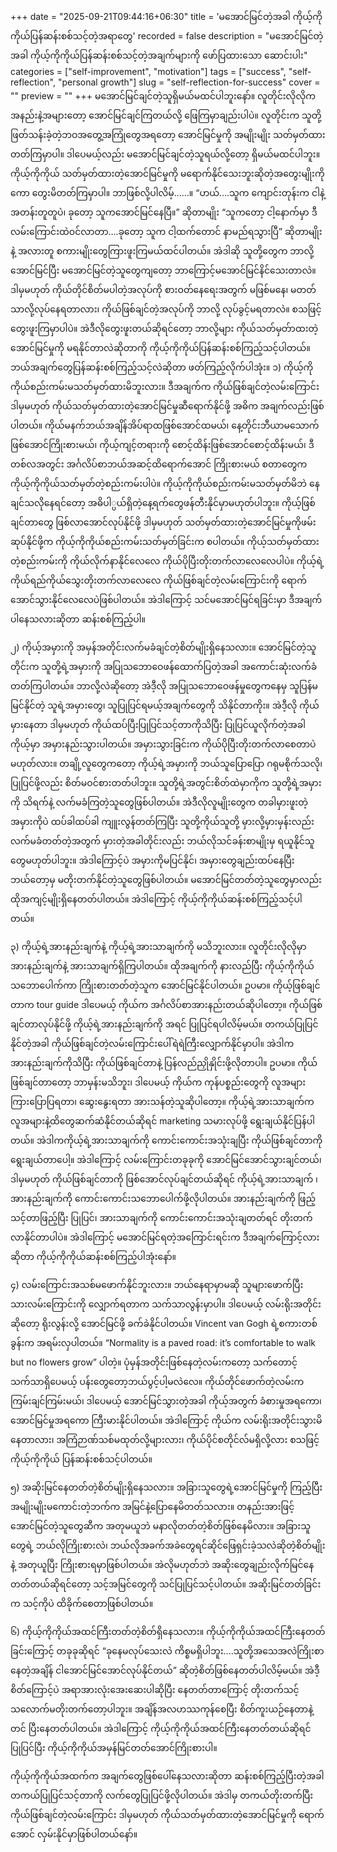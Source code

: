 +++
date = "2025-09-21T09:44:16+06:30"
title = 'မအောင်မြင်တဲ့အခါ ကိုယ့်ကိုကိုယ်ပြန်ဆန်းစစ်သင့်တဲ့အရာတွေ'
recorded = false
description = "မအောင်မြင်တဲ့အခါ ကိုယ့်ကိုကိုယ်ပြန်ဆန်းစစ်သင့်တဲ့အချက်များကို ဖော်ပြထားသော ဆောင်းပါး"
categories = ["self-improvement", "motivation"]
tags = ["success", "self-reflection", "personal growth"]
slug = "self-reflection-for-success"
cover = ""
preview = ""
+++
မအောင်မြင်ချင်တဲ့သူရှိမယ်မထင်ပါဘူးနော်။ လူတိုင်းလိုလိုက အနည်းနဲ့အများတော့ အောင်မြင်ချင်ကြတယ်လို့ ဖြေကြမှာချည်းပါပဲ။ လူတိုင်းက သူတို့ဖြတ်သန်းခဲ့တဲ့ဘဝအတွေ့အကြုံတွေအရတော့ အောင်မြင်မှုကို အမျိုးမျိုး သတ်မှတ်ထားတတ်ကြမှာပါ။ ဒါပေမယ့်လည်း မအောင်မြင်ချင်တဲ့သူရယ်လို့တော့ ရှိမယ်မထင်ပါဘူး။ ကိုယ့်ကိုကိုယ် သတ်မှတ်ထားတဲ့အောင်မြင်မှုကို မရောက်နိုင်သေးဘူးဆိုတဲ့အတွေးမျိုးကိုကော တွေးမိတတ်ကြမှာပါ။ ဘာဖြစ်လို့ပါလိမ့်……။ “ဟယ်….သူက ကျောင်းတုန်းက ငါနဲ့အတန်းတူတူပဲ၊ ခုတော့ သူကအောင်မြင်နေပြီ။” ဆိုတာမျိုး “သူကတော့ ငါ့နောက်မှာ ဒီလမ်းကြောင်းထဲဝင်လာတာ….ခုတော့ သူက ငါ့ထက်တောင် နာမည်ရသွားပြီ” ဆိုတာမျိုးနဲ့ အလားတူ စကားမျိုးတွေကြားဖူးကြမယ်ထင်ပါတယ်။ အဲဒါဆို သူတို့တွေက ဘာလို့အောင်မြင်ပြီး မအောင်မြင်တဲ့သူတွေကျတော့ ဘာကြောင့်မအောင်မြင်နိင်သေးတာလဲ။ ဒါမှမဟုတ် ကိုယ်တိုင်စိတ်မပါတဲ့အလုပ်ကို စားဝတ်နေရေးအတွက် မဖြစ်မနေ၊ မတတ်သာလို့လုပ်နေရတာလား၊ ကိုယ်ဖြစ်ချင်တဲ့အလုပ်ကို ဘာလို့ လုပ်ခွင့်မရတာလဲ။ စသဖြင့် တွေးဖူးကြမှာပါပဲ။ အဲဒီလိုတွေးဖူးတယ်ဆိုရင်တော့ ဘာလို့များ ကိုယ်သတ်မှတ်ာထးတဲ့အောင်မြင်မှုကို မရနိုင်တာလဲဆိုတာကို ကိုယ့်ကိုကိုယ်ပြန်ဆန်းစစ်ကြည့်သင့်ပါတယ်။ ဘယ်အချက်တွေပြန်ဆန်းစစ်ကြည့်သင့်လဲဆိုတာ ဖတ်ကြည့်လိုက်ပါအုံး။
၁) ကိုယ့်ကိုကိုယ်စည်းကမ်းမသတ်မှတ်ထားမိဘူးလား။
ဒီအချက်က ကိုယ်ဖြစ်ချင်တဲ့လမ်းကြောင်း ဒါမှမဟုတ် ကိုယ်သတ်မှတ်ထားတဲ့အောင်မြင်မှုဆီရောက်နိုင်ဖို့ အဓိက အချက်လည်းဖြစ်ပါတယ်။ ကိုယ်မနက်ဘယ်အချိန်အိပ်ရာထဖြစ်အောင်ထမယ်၊ နေ့တိုင်းဘီယာမသောက်ဖြစ်အောင်ကြိုးစားမယ်၊ ကိုယ့်ကျင့်တရားကို စောင့်ထိန်းဖြစ်အောင်စောင့်ထိန်းမယ်၊ ဒီတစ်လအတွင်း အင်္ဂလိပ်စာဘယ်အဆင့်ထိရောက်အောင် ကြိုးစားမယ် စတာတွေက ကိုယ့်ကိုကိုယ်သတ်မှတ်တဲ့စည်းကမ်းပါပဲ။ ကိုယ့်ကိုကိုယ်စည်းကမ်းမသတ်မှတ်မိဘဲ နေချင်သလိုနေရင်တော့ အဓိပါ္ပယ်ရှိတဲ့နေ့ရက်တွေဖန်တီးနိုင်မှာမဟုတ်ပါဘူး။ ကိုယ့်ဖြစ်ချင်တာတွေ ဖြစ်လာအောင်လုပ်နိုင်ဖို့ ဒါမှမဟုတ် သတ်မှတ်ထားတဲ့အောင်မြင်မှုကိုဖမ်းဆုပ်နိုင်ဖို့က ကိုယ့်ကိုကိုယ်စည်းကမ်းသတ်မှတ်ခြင်းက စပါတယ်။ ကိုယ့်သတ်မှတ်ထားတဲ့စည်းကမ်းကို ကိုယ်လိုက်နာနိုင်လေလေ ကိုယ်ပိုပြီးတိုးတက်လာလေလေပါပဲ။ ကိုယ့်ရဲ့ကိုယ်ရည်ကိုယ်သွေးတိုးတက်လာလေလေ ကိုယ်ဖြစ်ချင်တဲ့လမ်းကြောင်းကို ရောက်အောင်သွားနိုင်လေလေပဲဖြစ်ပါတယ်။ အဲဒါကြောင့် သင်မအောင်မြင်ရခြင်းမှာ ဒီအချက်ပါနေသလားဆိုတာ ဆန်းစစ်ကြည့်ပါ။

၂) ကိုယ့်အမှားကို အမှန်အတိုင်းလက်မခံချင်တဲ့စိတ်မျိုးရှိနေသလား။
အောင်မြင်တဲ့သူတိုင်းက သူတို့ရဲ့အမှားကို အပြုသဘောဝေဖန်ထောက်ပြတဲ့အခါ အကောင်းဆုံးလက်ခံတတ်ကြပါတယ်။ ဘာလို့လဲဆိုတော့ အဲဒီ့လို အပြုသဘောဝေဖန်မှုတွေကနေမှ သူပြန်မမြင်နိုင်တဲ့ သူရဲ့အမှားတွေ၊ သူပြုပြင်ရမယ့်အချက်တွေကို သိနိုင်တာကိုး။ အဲဒီ့လို ကိုယ်မှားနေတာ ဒါမှမဟုတ် ကိုယ်ထပ်ပြီးပြုပြင်သင့်တာကိုသိပြီး ပြုပြင်ယူလိုက်တဲ့အခါ ကိုယ့်မှာ အမှားနည်းသွားပါတယ်။ အမှားသွားခြင်းက ကိုယ်ပိုပြီးတိုးတက်လာစေတာပဲမဟုတ်လား။ တချို့လူတွေကတော့ ကိုယ့်ရဲ့အမှားကို ဘယ်သူပြောပြော ဂရုမစိုက်သလို၊ ပြုပြင်ဖို့လည်း စိတ်မဝင်စားတတ်ပါဘူး။ သူတို့ရဲ့အတွင်းစိတ်ထဲမှာကိုက သူတို့ရဲ့အမှားကို သိရက်နဲ့ လက်မခံကြတဲ့သူတွေဖြစ်ပါတယ်။ အဲဒီလိုလူမျိုးတွေက တခါမှားဖူးတဲ့အမှားကိုပဲ ထပ်ခါထပ်ခါ ကျူးလွန်တတ်ကြပြီး သူတို့ကိုယ်သူတို့ မှားလို့မှားမှန်းလည်း လက်မခံတတ်တဲ့အတွက် မှားတဲ့အခါတိုင်းလည်း ဘယ်လိုသင်ခန်းစာမျိုးမှ ရယူနိုင်သူတွေမဟုတ်ပါဘူး။ အဲဒါကြောင့်ပဲ အမှားကိုမပြင်နိုင်၊ အမှားတွေချည်းထပ်နေပြီး ဘယ်တော့မှ မတိုးတက်နိုင်တဲ့သူတွေဖြစ်ပါတယ်။ မအောင်မြင်တတ်တဲ့သူတွေမှာလည်း ထိုအကျင့်မျိုးရှိနေတတ်ပါတယ်။ အဲဒါကြောင့် ကိုယ့်ကိုကိုယ်ဆန်းစစ်ကြည့်သင့်ပါတယ်။

၃) ကိုယ့်ရဲ့အားနည်းချက်နဲ့ ကိုယ့်ရဲ့အားသာချက်ကို မသိဘူးလား။
လူတိုင်းလိုလိုမှာ အားနည်းချက်နဲ့ အားသာချက်ရှိကြပါတယ်။ ထိုအချက်ကို နားလည်ပြီး ကိုယ့်ကိုကိုယ်သဘောပေါက်ကာ ကြိုးစားတတ်တဲ့သူက အောင်မြင်နိုင်ပါတယ်။ ဥပမာ။ ကိုယ့်ဖြစ်ချင်တာက tour guide ဒါပေမယ့် ကိုယ်က အင်္ဂလိပ်စာအားနည်းတယ်ဆိုပါတော့။ ကိုယ်ဖြစ်ချင်တာလုပ်နိုင်ဖို့ ကိုယ့်ရဲ့အားနည်းချက်ကို အရင် ပြုပြင်ရပါလိမ့်မယ်။ တကယ်ပြုပြင်နိုင်တဲ့အခါ ကိုယ်ဖြစ်ချင်တဲ့လမ်းကြောင်းပေါ်ရဲရဲကြီးလျှောက်နိုင်မှာပါ။ အဲဒါက အားနည်းချက်ကိုသိပြီး ကိုယ်ဖြစ်ချင်တာနဲ့ ပြန်လည်ညှိုနှိုင်းဖို့လိုတာပါ။ ဥပမာ။ ကိုယ်ဖြစ်ချင်တာတော့ ဘာမှန်းမသိဘူး၊ ဒါပေမယ့် ကိုယ်က ကုန်ပစ္စည်းတွေကို လူအများကြားပြောပြရတာ၊ ဆွေးနွေးရတာ အားသန်တဲ့သူဆိုပါတော့။ ကိုယ့်ရဲ့အားသာချက်က လူအများနဲ့ထိတွေဆက်ဆံနိုင်တယ်ဆိုရင် marketing သမားလုပ်ဖို့ ရွေးချယ်နိုင်ပြန်ပါတယ်။ အဲဒါကကိုယ့်ရဲ့အားသာချက်ကို ကောင်းကောင်းအသုံးချပြီး ကိုယ်ဖြစ်ချင်တာကို ရွေးချယ်တာပေါ့။ အဲဒါကြောင့် လမ်းကြောင်းတခုခုကို အောင်မြင်အောင်သွားချင်တယ်၊ ဒါမှမဟုတ် ကိုယ်ဖြစ်ချင်တာကို ဖြစ်အောင်လုပ်ချင်တယ်ဆိုရင် ကိုယ့်ရဲ့အားသာချက် ၊ အားနည်းချက်ကို ကောင်းကောင်းသဘောပေါက်ဖို့လိုပါတယ်။ အားနည်းချက်ကို ဖြည့်သင့်တာဖြည့်ပြီး ပြုပြင်၊ အားသာချက်ကို ကောင်းကောင်းအသုံးချတတ်ရင် တိုးတက်လာနိုင်တာပါပဲ။ အဲဒါကြောင့် မအောင်မြင်ရတဲ့အကြောင်းရင်းက ဒီအချက်ကြောင့်လားဆိုတာ ကိုယ့်ကိုကိုယ်ဆန်းစစ်ကြည့်ပါအုံးနော်။

၄) လမ်းကြောင်းအသစ်မဖောက်နိုင်ဘူးလား။
ဘယ်နေရာမှာမဆို သူများဖောက်ပြီးသားလမ်းကြောင်းကို လျှောက်ရတာက သက်သာလွန်းမှာပါ။ ဒါပေမယ့် လမ်းရိုးအတိုင်းဆိုတော့ ရိုးလွန်းလို့ အောင်မြင်ဖို့ ခက်ခဲနိုင်ပါတယ်။ Vincent van Gogh ရဲ့စကားတစ်ခွန်းက အရမ်းလှပါတယ်။ “Normality is a paved road: it’s comfortable to walk but no flowers grow” ပါတဲ့။ ပုံမှန်အတိုင်းဖြစ်နေတဲ့လမ်းကတော့ သက်တောင့်သက်သာရှိပေမယ့် ပန်းတွေတော့ဘယ်ပွင့်ပါ့မလဲလေ။ ကိုယ်တိုင်ဖောက်တဲ့လမ်းက ကြမ်းချင်ကြမ်းမယ်၊ ဒါပေမယ့် အောင်မြင်သွားတဲ့အခါ ကိုယ့်အတွက် ခံစားမှုအရကော၊ အောင်မြင်မှုအရကော ကြီးမားနိုင်ပါတယ်။ အဲဒါကြောင့် ကိုယ်က လမ်းရိုးအတိုင်းသွားမိနေတာလား၊ အကြံဉာဏ်သစ်မထုတ်လို့များလား၊ ကိုယ်ပိုင်စတိုင်လ်မရှိလို့လား စသဖြင့် ကိုယ့်ကိုကိုယ် ပြန်ဆန်းစစ်သင့်ပါတယ်။

၅) အဆိုးမြင်နေတတ်တဲ့စိတ်မျိုးရှိနေသလား။
အခြားသူတွေရဲ့အောင်မြင်မှုကို ကြည့်ပြီး အမျိုးမျိုးမကောင်းတဲ့ဘက်က အမြင်နဲ့ပြောနေမိတတ်သလား။ တနည်းအားဖြင့် အောင်မြင်တဲ့သူတွေဆီက အတုမယူဘဲ မနာလိုတတ်တဲ့စိတ်ဖြစ်နေမိလား။ အခြားသူတွေရဲ့ ဘယ်လိုကြိုးစားလဲ၊ ဘယ်လိုအခက်အခဲတွေရင်ဆိုင်ဖြေရှင်းခဲ့သလဲဆိုတဲ့စိတ်မျိုးနဲ့ အတုယူပြီး ကြိုးစားရမှာဖြစ်ပါတယ်။ အဲလိုမဟုတ်ဘဲ အဆိုးတွေချည်းလိုက်မြင်နေတတ်တယ်ဆိုရင်တော့ သင့်အမြင်တွေကို သင်ပြုပြင်သင့်ပါတယ်။ အဆိုးမြင်တတ်ခြင်းက သင့်ကိုပဲ ထိခိုက်စေတာဖြစ်ပါတယ်။

၆) ကိုယ့်ကိုကိုယ်အထင်ကြီးတတ်တဲ့စိတ်ရှိနေသလား။
ကိုယ့်ကိုကိုယ်အထင်ကြီးနေတတ်ခြင်းကြောင့် တခုခုဆိုရင်
“ခုနေမလုပ်သေးလဲ ကိစ္စမရှိပါဘူး….သူတို့အသေအလဲကြိုးစာနေတဲ့အချိန် ငါအောင်မြင်အောင်လုပ်နိုင်တယ်” ဆိုတဲ့စိတ်ဖြစ်နေတတ်ပါလိမ့်မယ်။ အဲဒီ့စိတ်ကြောင့်ပဲ အရာအားလုံးအေးဆေးပါဆိုပြီး နေတတ်တာကြောင့် တိုးတက်သင့်သလောက်မတိုးတက်တော့ပါဘူး။ အချိန်အလဟဿကုန်စေပြီး စိတ်ကူးယဉ်နေတာနဲ့တင် ပြီးနေတတ်ပါတယ်။ အဲဒါကြောင့် ကိုယ့်ကိုကိုယ်အထင်ကြီးနေတတ်တယ်ဆိုရင် ပြုပြင်ပြီး ကိုယ့်ကိုကိုယ်အမှန်မြင်တတ်အောင်ကြိုးစားပါ။

ကိုယ့်ကိုကိုယ်အထက်က အချက်တွေဖြစ်ပေါ်နေသလားဆိုတာ ဆန်းစစ်ကြည့်ပြီးတဲ့အခါ တကယ်ပြုပြင်သင့်တာကို လက်တွေပြုပြင်ဖို့လိုပါတယ်။ အဲဒါမှ တကယ်တိုးတက်ပြီး ကိုယ်ဖြစ်ချင်တဲ့လမ်းကြောင်း ဒါမှမဟုတ် ကိုယ်သတ်မှတ်ထားတဲ့အောင်မြင်မှုကို ရောက်အောင် လှမ်းနိုင်မှာဖြစ်ပါတယ်နော်။ 